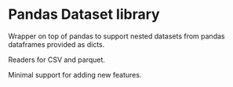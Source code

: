 # Pandas Dataset library

Wrapper on top of pandas to support nested datasets from pandas dataframes provided as dicts.

Readers for CSV and parquet.

Minimal support for adding new features.

